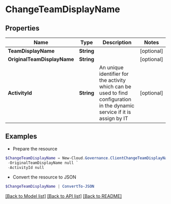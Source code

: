 # ChangeTeamDisplayName
## Properties

Name | Type | Description | Notes
------------ | ------------- | ------------- | -------------
**TeamDisplayName** | **String** |  | [optional] 
**OriginalTeamDisplayName** | **String** |  | [optional] 
**ActivityId** | **String** | An unique identifier for the activity which can be used to find configuration in the dynamic service if it is assign by IT | [optional] 

## Examples

- Prepare the resource
```powershell
$ChangeTeamDisplayName = New-Cloud.Governance.ClientChangeTeamDisplayName  -TeamDisplayName null `
 -OriginalTeamDisplayName null `
 -ActivityId null
```

- Convert the resource to JSON
```powershell
$ChangeTeamDisplayName | ConvertTo-JSON
```

[[Back to Model list]](../README.md#documentation-for-models) [[Back to API list]](../README.md#documentation-for-api-endpoints) [[Back to README]](../README.md)

